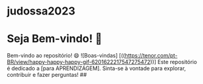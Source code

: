 # judossa2023
# Seja Bem-vindo! 🎉 
Bem-vindo ao repositório! 😄
![Boas-vindas]
[((https://tenor.com/pt-BR/view/happy-happy-happy-gif-6201622217547275472))]
Este repositório é dedicado a [para APRENDIZAGEM]. 
Sinta-se à vontade para explorar, contribuir e fazer perguntas! ## 

